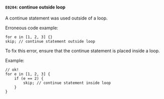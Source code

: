 #### `E0204`: continue outside loop

A continue statement was used outside of a loop.

Erroneous code example:

```
for e in [1, 2, 3] {}
skip; // continue statement outside loop
```

To fix this error, ensure that the continue statement is placed inside a loop. 

Example:

```
// ok!
for e in [1, 2, 3] {
    if (e == 2) {
        skip; // continue statement inside loop
    }
}
```
